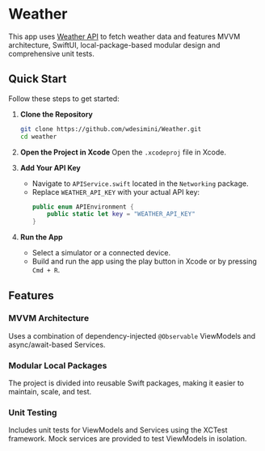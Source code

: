 # Weather

This app uses [Weather API](https://www.weatherapi.com/) to fetch weather data and features MVVM architecture, SwiftUI, local-package-based modular design and comprehensive unit tests. 

## Quick Start

Follow these steps to get started:

1. **Clone the Repository**
   ```bash
   git clone https://github.com/wdesimini/Weather.git
   cd weather
   ```

2. **Open the Project in Xcode**
   Open the `.xcodeproj` file in Xcode.

3. **Add Your API Key**
   - Navigate to `APIService.swift` located in the `Networking` package.
   - Replace `WEATHER_API_KEY` with your actual API key:
     ```swift
     public enum APIEnvironment {
         public static let key = "WEATHER_API_KEY"
     }
     ```

4. **Run the App**
   - Select a simulator or a connected device.
   - Build and run the app using the play button in Xcode or by pressing `Cmd + R`.

## Features

### MVVM Architecture
Uses a combination of dependency-injected `@Observable` ViewModels and async/await-based Services.

### Modular Local Packages
The project is divided into reusable Swift packages, making it easier to maintain, scale, and test.

### Unit Testing
Includes unit tests for ViewModels and Services using the XCTest framework. Mock services are provided to test ViewModels in isolation.

